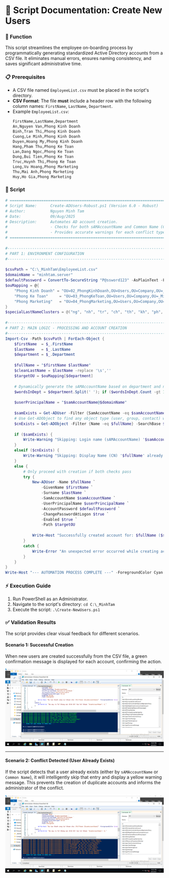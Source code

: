# 📄 Script Documentation: Create New Users

### 🎯 Function
This script streamlines the employee on-boarding process by programmatically generating standardized Active Directory accounts from a CSV file. It eliminates manual errors, ensures naming consistency, and saves significant administrative time.

### 📋 Prerequisites
-   A CSV file named `EmployeeList.csv` must be placed in the script's directory.
-   **CSV Format**: The file **must** include a header row with the following column names: `FirstName`, `LastName`, `Department`.
-   Example `EmployeeList.csv`:
    ```csv
    FirstName,LastName,Department
    An,Nguyen Van,Phong Kinh Doanh
    Binh,Tran Thi,Phong Kinh Doanh
    Cuong,Le Minh,Phong Kinh Doanh
    Duyen,Hoang My,Phong Kinh Doanh
    Hang,Pham Thu,Phong Ke Toan
    Lan,Dang Ngoc,Phong Ke Toan
    Dung,Bui Tien,Phong Ke Toan
    Truc,Huynh Thi,Phong Ke Toan
    Long,Vu Hoang,Phong Marketing
    Thu,Mai Anh,Phong Marketing
    Huy,Ho Gia,Phong Marketing
    ```

### 📜 Script
```powershell
# =====================================================================================
# Script Name:      Create-ADUsers-Robust.ps1 (Version 6.0 - Robust)
# Author:           Nguyen Minh Tam
# Date:             09/Aug/2025
# Description:      Automates AD account creation.
#                   - Checks for both sAMAccountName and Common Name (CN) conflicts.
#                   - Provides accurate warnings for each conflict type.
# =====================================================================================

#--------------------------------------------------------------------------------------
# PART 1: ENVIRONMENT CONFIGURATION
#--------------------------------------------------------------------------------------

$csvPath = "C:\_MinhTam\EmployeeList.csv"
$domainName = "minhtam.server"
$defaultPassword = ConvertTo-SecureString "P@ssword123" -AsPlainText -Force
$ouMapping = @{
    "Phong Kinh Doanh" = "OU=02_PhongKinhDoanh,OU=Users,OU=Company,OU=_MinhTam Company,DC=minhtam,DC=server"
    "Phong Ke Toan"     = "OU=03_PhongKeToan,OU=Users,OU=Company,OU=_MinhTam Company,DC=minhtam,DC=server"
    "Phong Marketing"   = "OU=04_PhongMarketing,OU=Users,OU=Company,OU=_MinhTam Company,DC=minhtam,DC=server"
}
$specialLastNameClusters = @("ng", "nh", "tr", "ch", "th", "kh", "ph", "gh")

#--------------------------------------------------------------------------------------
# PART 2: MAIN LOGIC - PROCESSING AND ACCOUNT CREATION
#--------------------------------------------------------------------------------------
Import-Csv -Path $csvPath | ForEach-Object {
    $firstName  = $_.FirstName
    $lastName   = $_.LastName
    $department = $_.Department

    $fullName = "$firstName $lastName"
    $cleanLastName = $lastName -replace '\s',''
    $targetOU = $ouMapping[$department]

    # Dynamically generate the sAMAccountName based on department and name
    $wordsInDept = $department.Split(' '); if ($wordsInDept.Count -gt 1 -and $wordsInDept -eq "Phong") { $deptPrefix = ($wordsInDept | Select-Object -Skip 1) -join "" } else { $deptPrefix = $department -replace '\s','' }; $firstNameInitial = $firstName.Substring(0, 1); foreach ($cluster in $specialLastNameClusters) { if ($firstName.StartsWith($cluster, [System.StringComparison]::InvariantCultureIgnoreCase)) { $firstNameInitial = $cluster; break } }; $samAccountName = "$($deptPrefix).$($cleanLastName)$($firstNameInitial)".ToLower(); if ($samAccountName.Length -gt 20) { Write-Warning "Username '$samAccountName' (length: $($samAccountName.Length)) exceeds 20 characters. Auto-truncating."; $samAccountName = $samAccountName.Substring(0, 20); Write-Host "New username: '$samAccountName'" -ForegroundColor Yellow }
    
    $userPrincipalName = "$samAccountName@$domainName"
    
    $samExists = Get-ADUser -Filter {SamAccountName -eq $samAccountName}
    # Use Get-ADObject to find any object type (user, group, contact) with a conflicting CN in the target OU
    $cnExists = Get-ADObject -Filter {Name -eq $fullName} -SearchBase $targetOU

    if ($samExists) {
        Write-Warning "Skipping: Login name (sAMAccountName) '$samAccountName' already exists in the domain."
    }
    elseif ($cnExists) {
        Write-Warning "Skipping: Display Name (CN) '$fullName' already exists in the OU '$($targetOU.Split(','))'."
    }
    else {
        # Only proceed with creation if both checks pass
        try {
            New-ADUser -Name $fullName `
                -GivenName $firstName `
                -Surname $lastName `
                -SamAccountName $samAccountName `
                -UserPrincipalName $userPrincipalName `
                -AccountPassword $defaultPassword `
                -ChangePasswordAtLogon $true `
                -Enabled $true `
                -Path $targetOU

            Write-Host "Successfully created account for: $fullName ($samAccountName)" -ForegroundColor Green
        }
        catch {
            Write-Error "An unexpected error occurred while creating account '$samAccountName': $_"
        }
    }
}
Write-Host "--- AUTOMATION PROCESS COMPLETE ---" -ForegroundColor Cyan
```

### ⚡ Execution Guide
1.  Run PowerShell as an Administrator.
2.  Navigate to the script's directory: `cd C:\_MinhTam`
3.  Execute the script: `.\Create-NewUsers.ps1`

### ✅ Validation Results
The script provides clear visual feedback for different scenarios.

#### Scenario 1: Successful Creation
When new users are created successfully from the CSV file, a green confirmation message is displayed for each account, confirming the action.

<img src="https://raw.githubusercontent.com/YShin044/IT_Helpdesk-Sys_Admin_Lab/master/Script_Create-NewUsers/success.png" alt="Success messages in PowerShell for new user creation" width="800" />

---

#### Scenario 2: Conflict Detected (User Already Exists)
If the script detects that a user already exists (either by `sAMAccountName` or `Common Name`), it will intelligently skip that entry and display a yellow warning message. This prevents the creation of duplicate accounts and informs the administrator of the conflict.

<img src="https://raw.githubusercontent.com/YShin044/IT_Helpdesk-Sys_Admin_Lab/master/Script_Create-NewUsers/existed.png" alt="Warning message shown in PowerShell for an existing user" width="800" />
